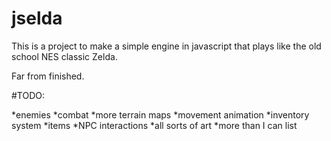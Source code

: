 jselda
======

This is a project to make a simple engine in javascript that plays like the old school NES classic Zelda.

Far from finished.

#TODO:

*enemies
*combat
*more terrain maps
*movement animation
*inventory system
*items
*NPC interactions
*all sorts of art
*more than I can list